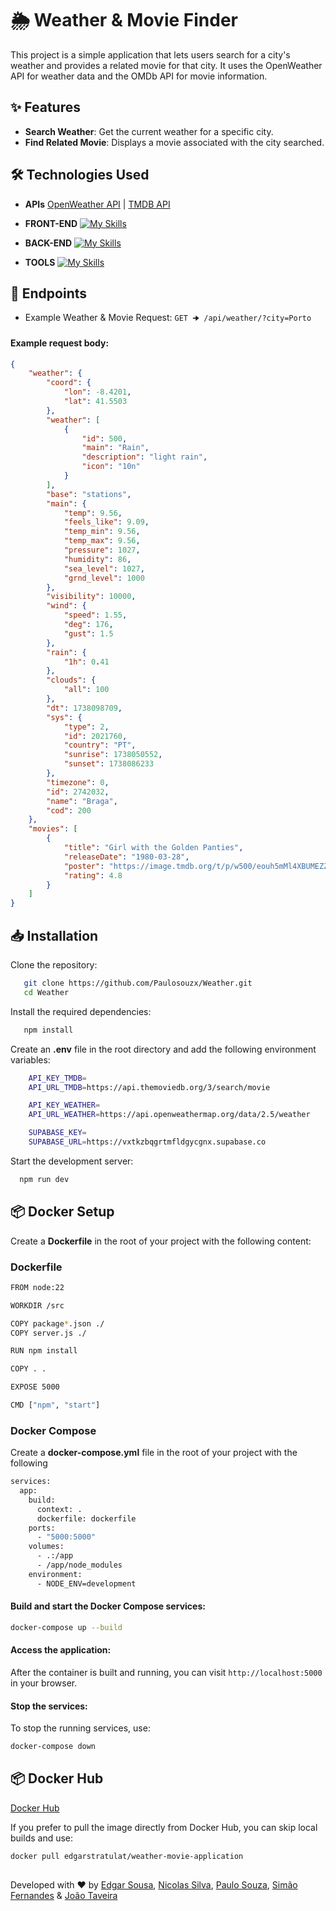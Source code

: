 
# 🌦️ Weather & Movie Finder

This project is a simple application that lets users search for a city's weather and provides a related movie for that city. It uses the OpenWeather API for weather data and the OMDb API for movie information.

## ✨ Features

- **Search Weather**: Get the current weather for a specific city.
- **Find Related Movie**: Displays a movie associated with the city searched.




## 🛠 Technologies Used
- **APIs** [OpenWeather API](https://openweathermap.org/api) | [TMDB API](https://www.themoviedb.org/)


- **FRONT-END** [![My Skills](https://skillicons.dev/icons?i=html,css,javascript)](https://skillicons.dev)

- **BACK-END** [![My Skills](https://skillicons.dev/icons?i=nodejs,expressjs,supabase)](https://skillicons.dev)

- **TOOLS** [![My Skills](https://skillicons.dev/icons?i=postman,docker)](https://skillicons.dev)



## 🔗 Endpoints

- Example Weather & Movie Request:  `GET 🠊 /api/weather/?city=Porto`
#### Example request body:
```json
{
	"weather": {
		"coord": {
			"lon": -8.4201,
			"lat": 41.5503
		},
		"weather": [
			{
				"id": 500,
				"main": "Rain",
				"description": "light rain",
				"icon": "10n"
			}
		],
		"base": "stations",
		"main": {
			"temp": 9.56,
			"feels_like": 9.09,
			"temp_min": 9.56,
			"temp_max": 9.56,
			"pressure": 1027,
			"humidity": 86,
			"sea_level": 1027,
			"grnd_level": 1000
		},
		"visibility": 10000,
		"wind": {
			"speed": 1.55,
			"deg": 176,
			"gust": 1.5
		},
		"rain": {
			"1h": 0.41
		},
		"clouds": {
			"all": 100
		},
		"dt": 1738098709,
		"sys": {
			"type": 2,
			"id": 2021760,
			"country": "PT",
			"sunrise": 1738050552,
			"sunset": 1738086233
		},
		"timezone": 0,
		"id": 2742032,
		"name": "Braga",
		"cod": 200
	},
	"movies": [
		{
			"title": "Girl with the Golden Panties",
			"releaseDate": "1980-03-28",
			"poster": "https://image.tmdb.org/t/p/w500/eouh5mMl4XBUMEZZJxNwXXQldZX.jpg",
			"rating": 4.8
		}
	]
}
```

## 📥 Installation

Clone the repository:
```bash
   git clone https://github.com/Paulosouzx/Weather.git
   cd Weather
```

Install the required dependencies:
```bash
   npm install
```

Create an **.env** file in the root directory and add the following environment variables:
```bash
    API_KEY_TMDB=
    API_URL_TMDB=https://api.themoviedb.org/3/search/movie

    API_KEY_WEATHER=
    API_URL_WEATHER=https://api.openweathermap.org/data/2.5/weather

    SUPABASE_KEY=
    SUPABASE_URL=https://vxtkzbqgrtmfldgycgnx.supabase.co
```
Start the development server:
```bash
  npm run dev
```
    
## 📦 Docker Setup  
Create a **Dockerfile** in the root of your project with the following content:

### Dockerfile
```bash
FROM node:22

WORKDIR /src

COPY package*.json ./
COPY server.js ./

RUN npm install

COPY . .

EXPOSE 5000

CMD ["npm", "start"]
```
### Docker Compose
Create a **docker-compose.yml** file in the root of your project with the following 

```bash
services:
  app:
    build:
      context: .
      dockerfile: dockerfile
    ports:
      - "5000:5000"
    volumes:
      - .:/app
      - /app/node_modules
    environment:
      - NODE_ENV=development
```

#### Build and start the Docker Compose services:
```bash
docker-compose up --build
```

#### Access the application:
After the container is built and running, you can visit ```http://localhost:5000``` in your browser.

#### Stop the services:
To stop the running services, use:
```bash
docker-compose down
```



## 📦 Docker Hub
[Docker Hub](https://hub.docker.com/r/edgarstratulat/weather-movie-application)

If you prefer to pull the image directly from Docker Hub, you can skip local builds and use:
```bash
docker pull edgarstratulat/weather-movie-application
```


## 

Developed with ❤️ by [Edgar Sousa](https://github.com/edgarstratulat), [Nicolas Silva](https://github.com/NicolasBe23), [Paulo Souza](https://github.com/Paulosouzx), [Simão Fernandes](https://github.com/simaofernandes04) & [João Taveira](https://github.com/torizzon)

